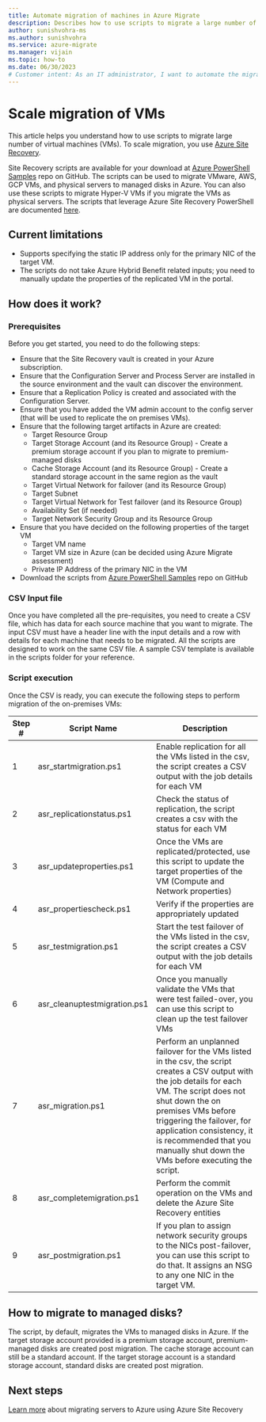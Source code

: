 ```yaml
---
title: Automate migration of machines in Azure Migrate
description: Describes how to use scripts to migrate a large number of machines in Azure Migrate
author: sunishvohra-ms 
ms.author: sunishvohra
ms.service: azure-migrate
ms.manager: vijain
ms.topic: how-to
ms.date: 06/30/2023
# Customer intent: As an IT administrator, I want to automate the migration of multiple virtual machines using scripts, so that I can efficiently transfer workloads to Azure without manual intervention.
---
```



# Scale migration of VMs 

This article helps you understand how to use scripts to migrate large number of virtual machines (VMs). To scale migration, you use [Azure Site Recovery](../site-recovery/site-recovery-overview.md). 

Site Recovery scripts are available for your download at [Azure PowerShell Samples](https://github.com/Azure/azure-docs-powershell-samples/tree/master/azure-migrate/migrate-at-scale-with-site-recovery) repo on GitHub. The scripts can be used to migrate VMware, AWS, GCP VMs, and physical servers to managed disks in Azure. You can also use these scripts to migrate Hyper-V VMs if you migrate the VMs as physical servers. The scripts that leverage Azure Site Recovery PowerShell are documented [here](../site-recovery/vmware-azure-disaster-recovery-powershell.md).

## Current limitations
- Supports specifying the static IP address only for the primary NIC of the target VM.
- The scripts do not take Azure Hybrid Benefit related inputs; you need to manually update the properties of the replicated VM in the portal.

## How does it work?

### Prerequisites
Before you get started, you need to do the following steps:
- Ensure that the Site Recovery vault is created in your Azure subscription.
- Ensure that the Configuration Server and Process Server are installed in the source environment and the vault can discover the environment.
- Ensure that a Replication Policy is created and associated with the Configuration Server.
- Ensure that you have added the VM admin account to the config server (that will be used to replicate the on premises VMs).
- Ensure that the following target artifacts in Azure are created:
    - Target Resource Group
    - Target Storage Account (and its Resource Group) - Create a premium storage account if you plan to migrate to premium-managed disks
    - Cache Storage Account (and its Resource Group) - Create a standard storage account in the same region as the vault
    - Target Virtual Network for failover (and its Resource Group)
    - Target Subnet
    - Target Virtual Network for Test failover (and its Resource Group)
    - Availability Set (if needed)
    - Target Network Security Group and its Resource Group
- Ensure that you have decided on the following properties of the target VM
    - Target VM name
    - Target VM size in Azure (can be decided using Azure Migrate assessment)
    - Private IP Address of the primary NIC in the VM
- Download the scripts from [Azure PowerShell Samples](https://github.com/Azure/azure-docs-powershell-samples/tree/master/azure-migrate/migrate-at-scale-with-site-recovery) repo on GitHub

### CSV Input file
Once you have completed all the pre-requisites, you need to create a CSV file, which has data for each source machine that you want to migrate. The input CSV must have a header line with the input details and a row with details for each machine that needs to be migrated. All the scripts are designed to work on the same CSV file. A sample CSV template is available in the scripts folder for your reference.

### Script execution
Once the CSV is ready, you can execute the following steps to perform migration of the on-premises VMs:

**Step #** | **Script Name** | **Description**
--- | --- | ---
1 | asr_startmigration.ps1 | Enable replication for all the VMs listed in the csv, the script creates a CSV output with the job details for each VM
2 | asr_replicationstatus.ps1 | Check the status of replication, the script creates a csv with the status for each VM
3 | asr_updateproperties.ps1 | Once the VMs are replicated/protected, use this script to update the target properties of the VM (Compute and Network properties)
4 | asr_propertiescheck.ps1 | Verify if the properties are appropriately updated
5 | asr_testmigration.ps1 |  Start the test failover of the VMs listed in the csv, the script creates a CSV output with the job details for each VM
6 | asr_cleanuptestmigration.ps1 | Once you manually validate the VMs that were test failed-over, you can use this script to clean up the test failover VMs
7 | asr_migration.ps1 | Perform an unplanned failover for the VMs listed in the csv, the script creates a CSV output with the job details for each VM. The script does not shut down the on premises VMs before triggering the failover, for application consistency, it is recommended that you manually shut down the VMs before executing the script.
8 | asr_completemigration.ps1 | Perform the commit operation on the VMs and delete the Azure Site Recovery entities
9 | asr_postmigration.ps1 | If you plan to assign network security groups to the NICs post-failover, you can use this script to do that. It assigns an NSG to any one NIC in the target VM.

## How to migrate to managed disks?
The script, by default, migrates the VMs to managed disks in Azure. If the target storage account provided is a premium storage account, premium-managed disks are created post migration. The cache storage account can still be a standard account. If the target storage account is a standard storage account, standard disks are created post migration. 

## Next steps

[Learn more](../site-recovery/migrate-tutorial-on-premises-azure.md) about migrating servers to Azure using Azure Site Recovery
